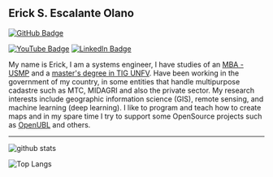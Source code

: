## Erick S. Escalante Olano

[![GitHub Badge](https://img.shields.io/github/followers/olanaso?style=social)](https://github.com/olanaso?tab=followers)    

[![YouTube Badge](https://img.shields.io/badge/My-YouTube-red)](https://www.youtube.com/channel/UCdpgazzn4CQQmusm2XIHFlw)
[![LinkedIn Badge](https://img.shields.io/badge/My-LinkedIn-blue)](https://www.linkedin.com/in/erick-escalante-olano-b2654332/)

My name is Erick, I am a systems engineer, I have studies of an [MBA - USMP](http://www.administracion.usmp.edu.pe/postgrado/maestrias/maestria-en-administracion-de-negocios-mba/) and a [master's degree in TIG  UNFV](http://www.unfv.edu.pe/eupg/index.php/maestrias/ingenieria-arquitectura-y-ciencias-basicas/tecnologia-de-informacion-geografica). Have been working in the government of my country, in some entities that handle multipurpose cadastre such as MTC, MIDAGRI and also the private sector. My research interests include geographic information science (GIS), remote sensing, and machine learning (deep learning). I like to program and teach how to create maps and in my spare time I try to support some OpenSource projects such as  [OpenUBL](https://project-openubl.github.io/community/team/) and others.

---

![github stats](https://github-readme-stats.vercel.app/api?username=olanaso&show_icons=true)

![Top Langs](https://github-readme-stats.vercel.app/api/top-langs/?username=olanaso&langs_count=7&hide=html)
